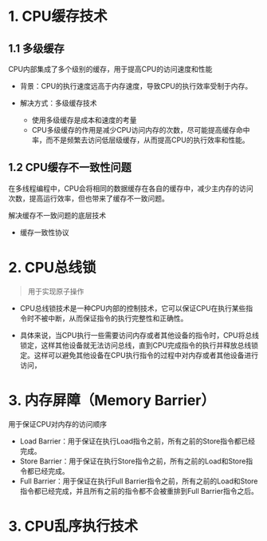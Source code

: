 # 1. CPU缓存技术

## 1.1 多级缓存

CPU内部集成了多个级别的缓存，用于提高CPU的访问速度和性能

- 背景：CPU的执行速度远高于内存速度，导致CPU的执行效率受制于内存。

- 解决方式：多级缓存技术

  - 使用多级缓存是成本和速度的考量
  - CPU多级缓存的作用是减少CPU访问内存的次数，尽可能提高缓存命中率，而不是频繁去访问低层级缓存，从而提高CPU的执行效率和性能。

## 1.2 CPU缓存不一致性问题

在多线程编程中，CPU会将相同的数据缓存在各自的缓存中，减少主内存的访问次数，提高运行效率，但也带来了缓存不一致问题。

解决缓存不一致问题的底层技术

- 缓存一致性协议

# 2. CPU总线锁

> 用于实现原子操作

- CPU总线锁技术是一种CPU内部的控制技术，它可以保证CPU在执行某些指令时不被中断，从而保证指令的执行完整性和正确性。

- 具体来说，当CPU执行一些需要访问内存或者其他设备的指令时，CPU将总线锁定，这样其他设备就无法访问总线，直到CPU完成指令的执行并释放总线锁定。这样可以避免其他设备在CPU执行指令的过程中对内存或者其他设备进行访问，

# 3. 内存屏障（Memory Barrier）

用于保证CPU对内存的访问顺序

- Load Barrier：用于保证在执行Load指令之前，所有之前的Store指令都已经完成。
- Store Barrier：用于保证在执行Store指令之前，所有之前的Load和Store指令都已经完成。
- Full Barrier：用于保证在执行Full Barrier指令之前，所有之前的Load和Store指令都已经完成，并且所有之前的指令都不会被重排到Full Barrier指令之后。

# 3. CPU乱序执行技术